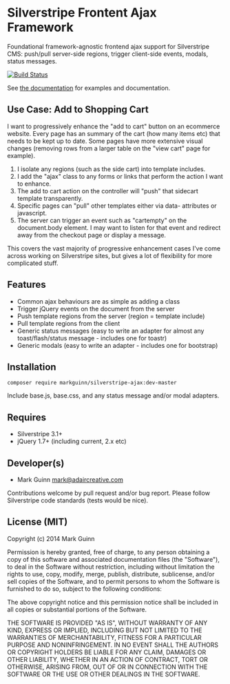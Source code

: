 Silverstripe Frontent Ajax Framework
====================================

Foundational framework-agnostic frontend ajax support for Silverstripe CMS: push/pull server-side regions, trigger
client-side events, modals, status messages.

[![Build Status](https://secure.travis-ci.org/markguinn/silverstripe-ajax.png)](http://travis-ci.org/markguinn/silverstripe-ajax)

See [the documentation](docs/en/index.md) for examples and documentation.

Use Case: Add to Shopping Cart
------------------------------
I want to progressively enhance the "add to cart" button on an ecommerce website.  Every page has an summary of the cart
(how many items etc) that needs to be kept up to date.  Some pages have more extensive visual changes (removing rows from
a larger table on the "view cart" page for example).

1. I isolate any regions (such as the side cart) into template includes.
2. I add the "ajax" class to any forms or links that perform the action I want to enhance.
3. The add to cart action on the controller will "push" that sidecart template transparently.
4. Specific pages can "pull" other templates either via data- attributes or javascript.
5. The server can trigger an event such as "cartempty" on the document.body element. I may want to listen for that event
   and redirect away from the checkout page or display a message.

This covers the vast majority of progressive enhancement cases I've come across working on Silverstripe sites, but gives
a lot of flexibility for more complicated stuff.


Features
--------
- Common ajax behaviours are as simple as adding a class
- Trigger jQuery events on the document from the server
- Push template regions from the server (region = template include)
- Pull template regions from the client
- Generic status messages (easy to write an adapter for almost any toast/flash/status message - includes one for toastr)
- Generic modals (easy to write an adapter - includes one for bootstrap)


Installation
------------

```
composer require markguinn/silverstripe-ajax:dev-master
```

Include base.js, base.css, and any status message and/or modal adapters.


Requires
--------
- Silverstripe 3.1+
- jQuery 1.7+ (including current, 2.x etc)


Developer(s)
------------
- Mark Guinn <mark@adaircreative.com>

Contributions welcome by pull request and/or bug report.
Please follow Silverstripe code standards (tests would be nice).


License (MIT)
-------------
Copyright (c) 2014 Mark Guinn

Permission is hereby granted, free of charge, to any person obtaining a copy of
this software and associated documentation files (the "Software"), to deal in
the Software without restriction, including without limitation the rights to use,
copy, modify, merge, publish, distribute, sublicense, and/or sell copies of the
Software, and to permit persons to whom the Software is furnished to do so, subject
to the following conditions:

The above copyright notice and this permission notice shall be included in all copies
or substantial portions of the Software.

THE SOFTWARE IS PROVIDED "AS IS", WITHOUT WARRANTY OF ANY KIND, EXPRESS OR IMPLIED,
INCLUDING BUT NOT LIMITED TO THE WARRANTIES OF MERCHANTABILITY, FITNESS FOR A PARTICULAR
PURPOSE AND NONINFRINGEMENT. IN NO EVENT SHALL THE AUTHORS OR COPYRIGHT HOLDERS BE LIABLE
FOR ANY CLAIM, DAMAGES OR OTHER LIABILITY, WHETHER IN AN ACTION OF CONTRACT, TORT OR
OTHERWISE, ARISING FROM, OUT OF OR IN CONNECTION WITH THE SOFTWARE OR THE USE OR OTHER
DEALINGS IN THE SOFTWARE.
